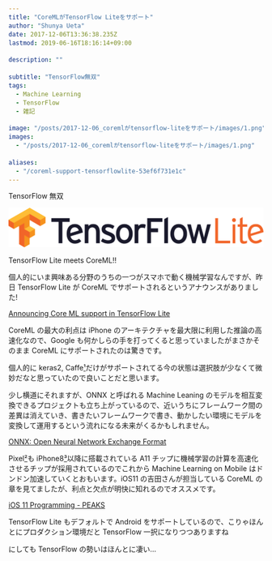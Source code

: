 ```yaml
---
title: "CoreMLがTensorFlow Liteをサポート"
author: "Shunya Ueta"
date: 2017-12-06T13:36:38.235Z
lastmod: 2019-06-16T18:16:14+09:00

description: ""

subtitle: "TensorFlow無双"
tags:
  - Machine Learning
  - TensorFlow
  - 雑記

image: "/posts/2017-12-06_coremlがtensorflow-liteをサポート/images/1.png"
images:
  - "/posts/2017-12-06_coremlがtensorflow-liteをサポート/images/1.png"

aliases:
  - "/coreml-support-tensorflowlite-53ef6f731e1c"
---
```


TensorFlow 無双

![image](/posts/2017-12-06_coremlがtensorflow-liteをサポート/images/1.png)

TensorFlow Lite meets CoreML!!

個人的にいま興味ある分野のうちの一つがスマホで動く機械学習なんですが、昨日 TensorFlow Lite が CoreML でサポートされるというアナウンスがありました!

> [](https://twitter.com/TensorFlow/status/938127069095002112)

[Announcing Core ML support in TensorFlow Lite](https://developers.googleblog.com/2017/12/announcing-core-ml-support.html)

CoreML の最大の利点は iPhone のアーキテクチャを最大限に利用した推論の高速化なので、Google も何かしらの手を打ってくると思っていましたがまさかそのまま CoreML にサポートされたのは驚きです。

個人的に keras2, Caffe[¹](https://developer.apple.com/documentation/coreml/converting_trained_models_to_core_ml)だけがサポートされてる今の状態は選択肢が少なくて微妙だなと思っていたので良いことだと思います。

少し横道にそれますが、ONNX と呼ばれる Machine Leaning のモデルを相互変換できるプロジェクトも立ち上がっているので、近いうちにフレームワーク間の差異は消えていき、書きたいフレームワークで書き、動かしたい環境にモデルを変換して運用するという流れになる未来がくるかもしれません。

[ONNX: Open Neural Network Exchange Format](http://onnx.ai/)

Pixel[²](https://techcrunch.com/2017/10/17/googles-first-custom-consumer-chip-is-the-secret-behind-the-pixel-2s-camera-performance/)も iPhone8[³](http://appleinsider.com/articles/17/09/23/inside-iphone-8-apples-a11-bionic-introduces-5-new-custom-silicon-engines)以降に搭載されている A11 チップに機械学習の計算を高速化させるチップが採用されているのでこれから Machine Learning on Mobile はドンドン加速していくとおもいます。iOS11 の吉田さんが担当している CoreML の章を見てましたが、利点と欠点が明快に知れるのでオススメです。

[iOS 11 Programming - PEAKS](https://peaks.cc/hurutoriya/iOS11)

TensorFlow Lite もデフォルトで Android をサポートしているので、こりゃほんとにプロダクション環境だと TensorFlow 一択になりつつありますね

にしても TensorFlow の勢いはほんとに凄い…
